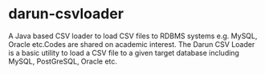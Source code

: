 # darun-csvloader
A Java based CSV loader to load CSV files to RDBMS systems e.g. MySQL, Oracle etc.Codes are shared on academic interest.
The Darun CSV Loader is a basic utility to load a CSV file to a given target database including MySQL, PostGreSQL, Oracle etc.
